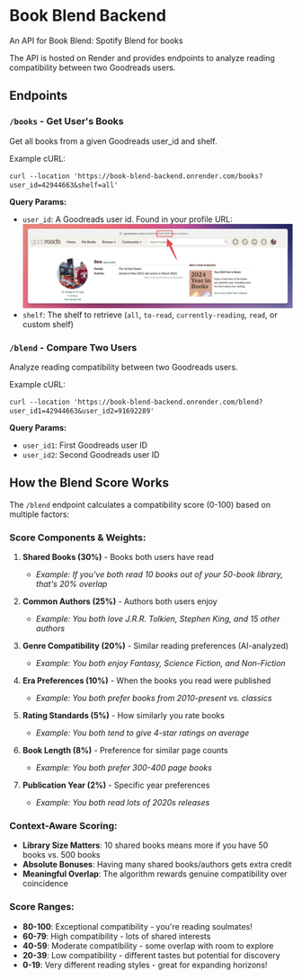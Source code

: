 # Book Blend Backend
An API for Book Blend: Spotify Blend for books

The API is hosted on Render and provides endpoints to analyze reading compatibility between two Goodreads users.

## Endpoints

### `/books` - Get User's Books
Get all books from a given Goodreads user_id and shelf.

Example cURL:
```
curl --location 'https://book-blend-backend.onrender.com/books?user_id=42944663&shelf=all'
```

**Query Params:**
- `user_id`: A Goodreads user id. Found in your profile URL: ![goodreads_id.png](goodreads_id.png)
- `shelf`: The shelf to retrieve (`all`, `to-read`, `currently-reading`, `read`, or custom shelf)

### `/blend` - Compare Two Users
Analyze reading compatibility between two Goodreads users.

Example cURL:
```
curl --location 'https://book-blend-backend.onrender.com/blend?user_id1=42944663&user_id2=91692289'
```

**Query Params:**
- `user_id1`: First Goodreads user ID
- `user_id2`: Second Goodreads user ID

## How the Blend Score Works

The `/blend` endpoint calculates a compatibility score (0-100) based on multiple factors:

### Score Components & Weights:
1. **Shared Books (30%)** - Books both users have read
   - *Example: If you've both read 10 books out of your 50-book library, that's 20% overlap*
   
2. **Common Authors (25%)** - Authors both users enjoy
   - *Example: You both love J.R.R. Tolkien, Stephen King, and 15 other authors*
   
3. **Genre Compatibility (20%)** - Similar reading preferences (AI-analyzed)
   - *Example: You both enjoy Fantasy, Science Fiction, and Non-Fiction*
   
4. **Era Preferences (10%)** - When the books you read were published
   - *Example: You both prefer books from 2010-present vs. classics*
   
5. **Rating Standards (5%)** - How similarly you rate books
   - *Example: You both tend to give 4-star ratings on average*
   
6. **Book Length (8%)** - Preference for similar page counts
   - *Example: You both prefer 300-400 page books*
   
7. **Publication Year (2%)** - Specific year preferences
   - *Example: You both read lots of 2020s releases*

### Context-Aware Scoring:
- **Library Size Matters**: 10 shared books means more if you have 50 books vs. 500 books
- **Absolute Bonuses**: Having many shared books/authors gets extra credit
- **Meaningful Overlap**: The algorithm rewards genuine compatibility over coincidence

### Score Ranges:
- **80-100**: Exceptional compatibility - you're reading soulmates!
- **60-79**: High compatibility - lots of shared interests
- **40-59**: Moderate compatibility - some overlap with room to explore
- **20-39**: Low compatibility - different tastes but potential for discovery
- **0-19**: Very different reading styles - great for expanding horizons!